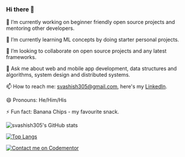 ### Hi there 👋

<!--
**svashish305/svashish305** is a ✨ _special_ ✨ repository because its `README.md` (this file) appears on your GitHub profile.

Here are some ideas to get you started:

- 🔭 I’m currently working on ...
- 🌱 I’m currently learning ...
- 👯 I’m looking to collaborate on ...
- 🤔 I’m looking for help with ...
- 💬 Ask me about ...
- 📫 How to reach me: ...
- 😄 Pronouns: ...
- ⚡ Fun fact: ...
-->
🔭 I’m currently working on beginner friendly open source projects and mentoring other developers.

🌱 I’m currently learning ML concepts by doing starter personal projects.

👯 I’m looking to collaborate on open source projects and any latest frameworks.

💬 Ask me about web and mobile app development, data structures and algorithms, system design and distributed systems.

📫 How to reach me: svashish305@gmail.com, here's my [LinkedIn](https://www.linkedin.com/in/shubhashish-verma96/).

😄 Pronouns: He/Him/His

⚡ Fun fact: Banana Chips - my favourite snack.

![svashish305's GitHub stats](https://github-readme-stats.vercel.app/api?username=svashish305&show_icons=true&theme=radical&rank_icon=github)

[![Top Langs](https://github-readme-stats.vercel.app/api/top-langs/?username=svashish305&layout=donut&langs_count=8)](https://github.com/svashish305/github-readme-stats)

[![Contact me on Codementor](https://www.codementor.io/m-badges/svashish305/book-session.svg)](https://www.codementor.io/@svashish305?refer=badge)
